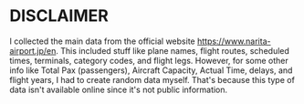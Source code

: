 # DISCLAIMER
I collected the main data from the official website https://www.narita-airport.jp/en. This included stuff like plane names, flight routes, scheduled times, terminals, category codes, and flight legs. However, for some other info like Total Pax (passengers), Aircraft Capacity, Actual Time, delays, and flight years, I had to create random data myself. That's because this type of data isn't available online since it's not public information.
